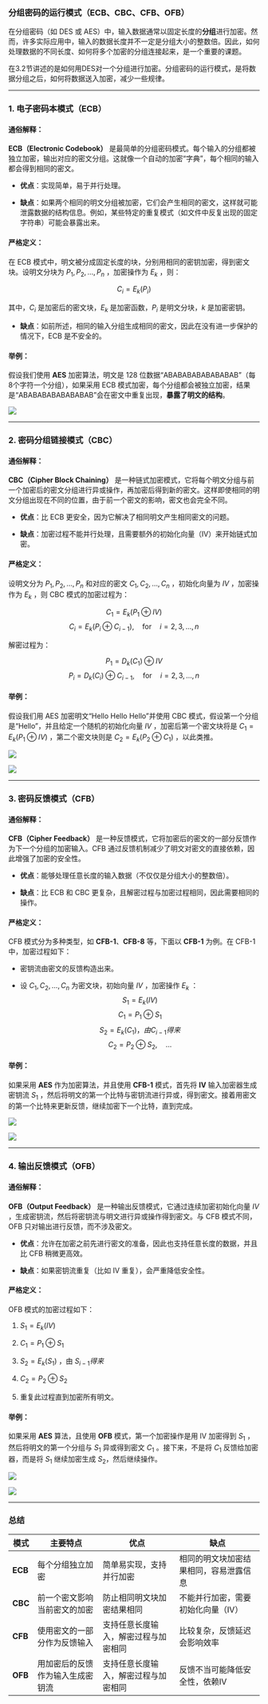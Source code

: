 ### 分组密码的运行模式（ECB、CBC、CFB、OFB）

在分组密码（如 DES 或 AES）中，输入数据通常以固定长度的**分组**进行加密。然而，许多实际应用中，输入的数据长度并不一定是分组大小的整数倍。因此，如何处理数据的不同长度、如何将多个加密的分组连接起来，是一个重要的课题。

在3.2节讲述的是如何用DES对一个分组进行加密。分组密码的运行模式，是将数据分组之后，如何将数据送入加密，减少一些规律。

---

### 1. **电子密码本模式（ECB）**

#### **通俗解释：**

**ECB（Electronic Codebook）** 是最简单的分组密码模式。每个输入的分组都被独立加密，输出对应的密文分组。这就像一个自动的加密“字典”，每个相同的输入都会得到相同的密文。

- **优点**：实现简单，易于并行处理。
    
- **缺点**：如果两个相同的明文分组被加密，它们会产生相同的密文，这样就可能泄露数据的结构信息。例如，某些特定的重复模式（如文件中反复出现的固定字符串）可能会暴露出来。
    

#### **严格定义：**

在 ECB 模式中，明文被分成固定长度的块，分别用相同的密钥加密，得到密文块。设明文分块为 $P_1, P_2, \dots, P_n$ ，加密操作为 $E_k$ ，则：

$$C_i = E_k(P_i)$$

其中，$C_i$  是加密后的密文块，$E_k$  是加密函数，$P_i$  是明文分块，$k$ 是加密密钥。

- **缺点**：如前所述，相同的输入分组生成相同的密文，因此在没有进一步保护的情况下，ECB 是不安全的。
    

#### **举例：**

假设我们使用 **AES** 加密算法，明文是 128 位数据“ABABABABABABABAB”（每8个字符一个分组），如果采用 ECB 模式加密，每个分组都会被独立加密，结果是“ABABABABABABABAB”会在密文中重复出现，**暴露了明文的结构**。


![](../Attachment_box/Pasted%20image%2020250716111330.png)


---

### 2. **密码分组链接模式（CBC）**

#### **通俗解释：**

**CBC（Cipher Block Chaining）** 是一种链式加密模式，它将每个明文分组与前一个加密后的密文分组进行异或操作，再加密后得到新的密文。这样即使相同的明文分组出现在不同的位置，由于前一个密文的影响，密文也会完全不同。

- **优点**：比 ECB 更安全，因为它解决了相同明文产生相同密文的问题。
    
- **缺点**：加密过程不能并行处理，且需要额外的初始化向量（IV）来开始链式加密。
    

#### **严格定义：**

设明文分为 $P_1, P_2, \dots, P_n$  和对应的密文 $C_1, C_2, \dots, C_n$ ，初始化向量为 $IV$ ，加密操作为 $E_k$ ，则 CBC 模式的加密过程为：

$$C_1 = E_k(P_1 \oplus IV)$$$$C_i = E_k(P_i \oplus C_{i-1}), \quad \text{for} \quad i = 2, 3, \dots, n$$


解密过程为：

$$P_1 = D_k(C_1) \oplus IV $$$$P_i = D_k(C_i) \oplus C_{i-1}, \quad \text{for} \quad i = 2, 3, \dots, n$$

#### **举例：**

假设我们用 AES 加密明文“Hello Hello Hello”并使用 CBC 模式，假设第一个分组是“Hello”，并且给定一个随机的初始化向量 $IV$ ，加密后第一个密文块将是  $C_1 = E_k(P_1 \oplus IV)$ ，第二个密文块则是 $C_2 = E_k(P_2 \oplus C_1)$ ，以此类推。


![](../Attachment_box/Pasted%20image%2020250716111504.png)


![](../Attachment_box/Pasted%20image%2020250716111528.png)


---

### 3. **密码反馈模式（CFB）**

#### **通俗解释：**

**CFB（Cipher Feedback）** 是一种反馈模式，它将加密后的密文的一部分反馈作为下一个分组的加密输入。CFB 通过反馈机制减少了明文对密文的直接依赖，因此增强了加密的安全性。

- **优点**：能够处理任意长度的输入数据（不仅仅是分组大小的整数倍）。
    
- **缺点**：比 ECB 和 CBC 更复杂，且解密过程与加密过程相同，因此需要相同的操作。
    

#### **严格定义：**

CFB 模式分为多种类型，如 **CFB-1**、**CFB-8** 等，下面以 **CFB-1** 为例。在 CFB-1 中，加密过程如下：

- 密钥流由密文的反馈构造出来。
    
- 设 $C_1, C_2, \dots, C_n$  为密文块，初始向量 $IV$ ，加密操作 $E_k$ ：
$$S_1 = E_k(IV)$$$$C_1 = P_1 \oplus S_1$$ $$S_2 = E_k(C_1)，由C_{i-1}得来$$$$C_2 = P_2 \oplus S_2, \quad \dots$$

#### **举例：**

如果采用 **AES** 作为加密算法，并且使用 **CFB-1** 模式，首先将 **IV** 输入加密器生成密钥流 $S_1$ ，然后将明文的第一个比特与密钥流进行异或，得到密文。接着用密文的第一个比特来更新反馈，继续加密下一个比特，直到完成。


![](../Attachment_box/Pasted%20image%2020250716113924.png)

![](../Attachment_box/Pasted%20image%2020250716113935.png)


---

### 4. **输出反馈模式（OFB）**

#### **通俗解释：**

**OFB（Output Feedback）** 是一种输出反馈模式，它通过连续加密初始化向量 $IV$ ，生成密钥流，然后将密钥流与明文进行异或操作得到密文。与 CFB 模式不同，OFB 只对输出进行反馈，而不涉及密文。

- **优点**：允许在加密之前先进行密文的准备，因此也支持任意长度的数据，并且比 CFB 稍微更高效。
    
- **缺点**：如果密钥流重复（比如 IV 重复），会严重降低安全性。
    

#### **严格定义：**

OFB 模式的加密过程如下：

1. $S_1 = E_k(IV)$ 
    
2. $C_1 = P_1 \oplus S_1$ 
    
3. $S_2 = E_k(S_1)$ ，由 $S_{i-1} 得来$ 
    
4. $C_2 = P_2 \oplus S_2$ 
    
5. 重复此过程直到加密所有明文。
    

#### **举例：**

如果采用 **AES** 算法，且使用 **OFB** 模式，第一个加密操作是用 IV 加密得到 $S_1$ ，然后将明文的第一个分组与 $S_1$ 异或得到密文 $C_1$ 。接下来，不是将 $C_1$  反馈给加密器，而是将 $S_1$  继续加密生成 $S_2$，然后继续操作。


![](../Attachment_box/Pasted%20image%2020250716114413.png)

![](../Attachment_box/Pasted%20image%2020250716114442.png)


---

### 总结

|模式|主要特点|优点|缺点|
|---|---|---|---|
|**ECB**|每个分组独立加密|简单易实现，支持并行加密|相同的明文块加密结果相同，容易泄露信息|
|**CBC**|前一个密文影响当前密文的加密|防止相同明文块加密结果相同|不能并行加密，需要初始化向量（IV）|
|**CFB**|使用密文的一部分作为反馈输入|支持任意长度输入，解密过程与加密相同|比较复杂，反馈延迟会影响效率|
|**OFB**|用加密后的反馈作为输入生成密钥流|支持任意长度输入，解密过程与加密相同|反馈不当可能降低安全性，依赖IV|
